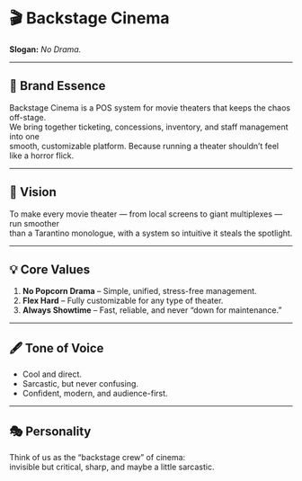 # 🎬 Backstage Cinema

**Slogan:** _No Drama._

---

## 🌟 Brand Essence

Backstage Cinema is a POS system for movie theaters that keeps the chaos off-stage.  
We bring together ticketing, concessions, inventory, and staff management into one  
smooth, customizable platform. Because running a theater shouldn’t feel like a horror flick.

---

## 🎯 Vision

To make every movie theater — from local screens to giant multiplexes — run smoother  
than a Tarantino monologue, with a system so intuitive it steals the spotlight.

---

## 💡 Core Values

1. **No Popcorn Drama** – Simple, unified, stress-free management.
2. **Flex Hard** – Fully customizable for any type of theater.
3. **Always Showtime** – Fast, reliable, and never “down for maintenance.”

---

## 🖋️ Tone of Voice

- Cool and direct.
- Sarcastic, but never confusing.
- Confident, modern, and audience-first.

---

## 🎭 Personality

Think of us as the “backstage crew” of cinema:  
invisible but critical, sharp, and maybe a little sarcastic.
